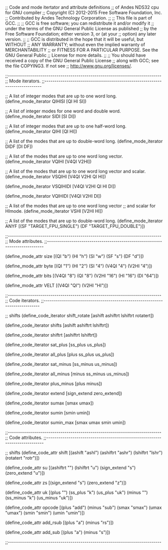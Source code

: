 ;; Code and mode itertator and attribute definitions
;; of Andes NDS32 cpu for GNU compiler
;; Copyright (C) 2012-2015 Free Software Foundation, Inc.
;; Contributed by Andes Technology Corporation.
;;
;; This file is part of GCC.
;;
;; GCC is free software; you can redistribute it and/or modify it
;; under the terms of the GNU General Public License as published
;; by the Free Software Foundation; either version 3, or (at your
;; option) any later version.
;;
;; GCC is distributed in the hope that it will be useful, but WITHOUT
;; ANY WARRANTY; without even the implied warranty of MERCHANTABILITY
;; or FITNESS FOR A PARTICULAR PURPOSE.  See the GNU General Public
;; License for more details.
;;
;; You should have received a copy of the GNU General Public License
;; along with GCC; see the file COPYING3.  If not see
;; <http://www.gnu.org/licenses/>.

;;----------------------------------------------------------------------------
;; Mode iterators.
;;----------------------------------------------------------------------------

;; A list of integer modes that are up to one word long.
(define_mode_iterator QIHISI [QI HI SI])

;; A list of integer modes for one word and double word.
(define_mode_iterator SIDI [SI DI])

;; A list of integer modes that are up to one half-word long.
(define_mode_iterator QIHI [QI HI])

;; A list of the modes that are up to double-word long.
(define_mode_iterator DIDF [DI DF])

;; A list of the modes that are up to one word long vector.
(define_mode_iterator VQIHI [V4QI V2HI])

;; A list of the modes that are up to one word long vector and scalar.
(define_mode_iterator VSQIHI [V4QI V2HI QI HI])

(define_mode_iterator VSQIHIDI [V4QI V2HI QI HI DI])

(define_mode_iterator VQIHIDI [V4QI V2HI DI])

;; A list of the modes that are up to one word long vector
;; and scalar for HImode.
(define_mode_iterator VSHI [V2HI HI])

;; A list of the modes that are up to double-word long.
(define_mode_iterator ANYF [(SF "TARGET_FPU_SINGLE")
			    (DF "TARGET_FPU_DOUBLE")])

;;----------------------------------------------------------------------------
;; Mode attributes.
;;----------------------------------------------------------------------------

(define_mode_attr size [(QI "b") (HI "h") (SI "w") (SF "s") (DF "d")])

(define_mode_attr byte [(QI "1") (HI "2") (SI "4") (V4QI "4") (V2HI "4")])

(define_mode_attr bits [(V4QI "8") (QI "8") (V2HI "16") (HI "16") (DI "64")])

(define_mode_attr VELT [(V4QI "QI") (V2HI "HI")])

;;----------------------------------------------------------------------------
;; Code iterators.
;;----------------------------------------------------------------------------

;; shifts
(define_code_iterator shift_rotate [ashift ashiftrt lshiftrt rotatert])

(define_code_iterator shifts [ashift ashiftrt lshiftrt])

(define_code_iterator shiftrt [ashiftrt lshiftrt])

(define_code_iterator sat_plus [ss_plus us_plus])

(define_code_iterator all_plus [plus ss_plus us_plus])

(define_code_iterator sat_minus [ss_minus us_minus])

(define_code_iterator all_minus [minus ss_minus us_minus])

(define_code_iterator plus_minus [plus minus])

(define_code_iterator extend [sign_extend zero_extend])

(define_code_iterator sumax [smax umax])

(define_code_iterator sumin [smin umin])

(define_code_iterator sumin_max [smax umax smin umin])

;;----------------------------------------------------------------------------
;; Code attributes.
;;----------------------------------------------------------------------------

;; shifts
(define_code_attr shift
  [(ashift "ashl") (ashiftrt "ashr") (lshiftrt "lshr") (rotatert "rotr")])

(define_code_attr su
  [(ashiftrt "") (lshiftrt "u") (sign_extend "s") (zero_extend "u")])

(define_code_attr zs
  [(sign_extend "s") (zero_extend "z")])

(define_code_attr uk
  [(plus "") (ss_plus "k") (us_plus "uk")
   (minus "") (ss_minus "k") (us_minus "uk")])

(define_code_attr opcode
  [(plus "add") (minus "sub") (smax "smax") (umax "umax") (smin "smin") (umin "umin")])

(define_code_attr add_rsub
  [(plus "a") (minus "rs")])

(define_code_attr add_sub
  [(plus "a") (minus "s")])

;;----------------------------------------------------------------------------
